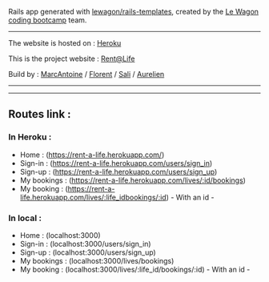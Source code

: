 Rails app generated with [lewagon/rails-templates](https://github.com/lewagon/rails-templates), created by the [Le Wagon coding bootcamp](https://www.lewagon.com) team.

---

The website is hosted on : [Heroku](https://www.heroku.com/home)

This is the project website : [Rent@Life](https://rent-a-life.herokuapp.com/)

Build by : [MarcAntoine](https://github.com/marcantoineblais) / [Florent](https://github.com/florentgl) / [Sali](https://github.com/sali-mata) / [Aurelien](https://github.com/aureliengremy)

---
---
## Routes link :
### In Heroku :
- Home : (https://rent-a-life.herokuapp.com/)
- Sign-in : (https://rent-a-life.herokuapp.com/users/sign_in)
- Sign-up : (https://rent-a-life.herokuapp.com/users/sign_up)
- My bookings : (https://rent-a-life.herokuapp.com/lives/:id/bookings)
- My booking : (https://rent-a-life.herokuapp.com/lives/:life_idbookings/:id) - With an id -

### In local :
- Home : (localhost:3000)
- Sign-in : (localhost:3000/users/sign_in)
- Sign-up : (localhost:3000/users/sign_up)
- My bookings : (localhost:3000/lives/bookings)
- My booking : (localhost:3000/lives/:life_id/bookings/:id) - With an id -
